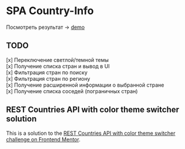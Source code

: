# SPA Country-Info  

Посмотреть результат -> [demo](https://wrongsky1.github.io/food-project/)

## TODO  
[x] Переключение светлой/темной темы   
[x] Получение списка стран и вывод в UI   
[x] Фильтрация стран по поиску   
[x] Фильтрация стран по региону   
[x] Получение расширенной информации о выбранной стране   
[x] Получение списка соседей (пограничных стран)  

   
## REST Countries API with color theme switcher solution
This is a solution to the [REST Countries API with color theme switcher challenge on Frontend Mentor](https://www.frontendmentor.io/challenges/rest-countries-api-with-color-theme-switcher-5cacc469fec04111f7b848ca).
